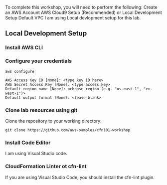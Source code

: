 To complete this workshop, you will need to perform the following:
  Create an AWS Account
  AWS Cloud9 Setup (Recommended) or Local Development Setup
  Default VPC
I am using Local devlopment setup for this lab.
## Local Development Setup
### Install AWS CLI
### Configure your credentials
```
aws configure
```
```
AWS Access Key ID [None]: <type key ID here>
AWS Secret Access Key [None]: <type access key>
Default region name [None]: <choose region (e.g. "us-east-1", "eu-west-1")>
Default output format [None]: <leave blank>
```
### Clone lab resources using git
Clone the repository to your working directory:
```
git clone https://github.com/aws-samples/cfn101-workshop
```
### Install Code Editor 
I am using Visual Studio code.
### CloudFormation Linter ot cfn-lint
If you are using Visual Studio Code, you should install the cfn-lint  plugin.
